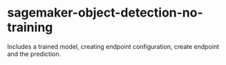# sagemaker-object-detection-no-training
Includes a trained model, creating endpoint configuration, create endpoint and the prediction.
